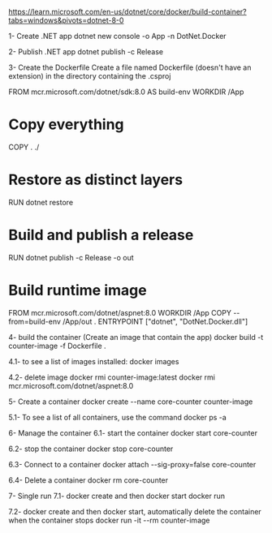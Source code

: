 https://learn.microsoft.com/en-us/dotnet/core/docker/build-container?tabs=windows&pivots=dotnet-8-0

1- Create .NET app
dotnet new console -o App -n DotNet.Docker

2- Publish .NET app
dotnet publish -c Release

3- Create the Dockerfile
Create a file named Dockerfile (doesn't have an extension) in the directory containing the .csproj

FROM mcr.microsoft.com/dotnet/sdk:8.0 AS build-env
WORKDIR /App

# Copy everything
COPY . ./
# Restore as distinct layers
RUN dotnet restore
# Build and publish a release
RUN dotnet publish -c Release -o out

# Build runtime image
FROM mcr.microsoft.com/dotnet/aspnet:8.0
WORKDIR /App
COPY --from=build-env /App/out .
ENTRYPOINT ["dotnet", "DotNet.Docker.dll"]

4- build the container (Create an image that contain the app) 
docker build -t counter-image -f Dockerfile .

4.1- to see a list of images installed:
docker images

4.2- delete image
docker rmi counter-image:latest
docker rmi mcr.microsoft.com/dotnet/aspnet:8.0

5- Create a container
docker create --name core-counter counter-image

5.1- To see a list of all containers, use the command
docker ps -a

6- Manage the container
6.1- start the container
docker start core-counter

6.2- stop  the container
docker stop core-counter

6.3- Connect to a container
docker attach --sig-proxy=false core-counter

6.4- Delete a container
docker rm core-counter

7- Single run
7.1- docker create and then docker start
docker run 

7.2- docker create and then docker start, automatically delete the container when the container stops
docker run -it --rm counter-image
